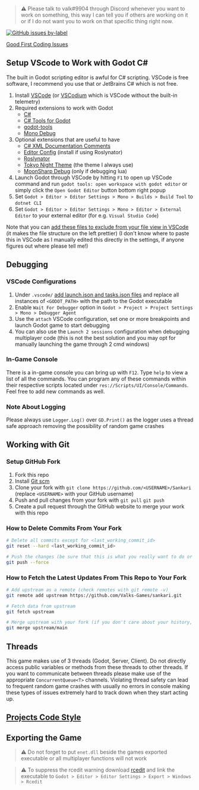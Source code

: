 > ⚠️ Please talk to valk#9904 through Discord whenever you want to work on something, this way I can tell you if others are working on it or if I do not want you to work on that specific thing right now.

[![GitHub issues by-label](https://img.shields.io/github/issues/Valks-Games/sankari/coding?color=black)](https://github.com/Valks-Games/sankari/issues?q=is%3Aissue+is%3Aopen+label%3Acoding)

[Good First Coding Issues](https://github.com/Valks-Games/sankari/issues?q=is%3Aissue+is%3Aopen+label%3A%22good+first+issue%22+label%3Acoding+)  

## Setup VScode to Work with Godot C#
The built in Godot scripting editor is awful for C# scripting. VSCode is free software, I recommend you use that or JetBrains C# which is not free.

1. Install [VSCode](https://code.visualstudio.com) (or [VSCodium](https://github.com/VSCodium/vscodium) which is VSCode without the built-in telemetry)
2. Required extensions to work with Godot
    - [C#](https://marketplace.visualstudio.com/items?itemName=ms-dotnettools.csharp)
    - [C# Tools for Godot](https://marketplace.visualstudio.com/items?itemName=neikeq.godot-csharp-vscode)
    - [godot-tools](https://marketplace.visualstudio.com/items?itemName=geequlim.godot-tools)
    - [Mono Debug](https://marketplace.visualstudio.com/items?itemName=ms-vscode.mono-debug)
3. Optional extensions that are useful to have
    - [C# XML Documentation Comments](https://marketplace.visualstudio.com/items?itemName=k--kato.docomment)
    - [Editor Config](https://marketplace.visualstudio.com/items?itemName=EditorConfig.EditorConfig) (install if using Roslynator)
    - [Roslynator](https://marketplace.visualstudio.com/items?itemName=josefpihrt-vscode.roslynator)
    - [Tokyo Night Theme](https://marketplace.visualstudio.com/items?itemName=enkia.tokyo-night) (the theme I always use)
    - [MoonSharp Debug](https://marketplace.visualstudio.com/items?itemName=xanathar.moonsharp-debug) (only if debugging lua)
4. Launch Godot through VSCode by hitting `F1` to open up VSCode command and run `godot tools: open workspace with godot editor` or simply click the `Open Godot Editor` button bottom right popup
5. Set `Godot > Editor > Editor Settings > Mono > Builds > Build Tool` to `dotnet CLI`
6. Set `Godot > Editor > Editor Settings > Mono > Editor > External Editor` to your external editor (for e.g. `Visual Studio Code`)

Note that you can [add these files to exclude from your file view in VSCode](https://gist.github.com/valkyrienyanko/2f9deb179e775650e2d48c7a0e798dec) (it makes the file structure on the left prettier) (I don't know where to paste this in VSCode as I manually edited this directly in the settings, if anyone figures out where please tell me!)

## Debugging
### VSCode Configurations
1. Under `.vscode/` [add launch.json and tasks.json files](https://gist.github.com/valkyrienyanko/45723ed058e175eef2428f7c3230dccb) and replace all instances of `<GODOT_PATH>` with the path to the Godot executable
2. Enable `Wait For Debugger` option in `Godot > Project > Project Settings > Mono > Debugger Agent`
3. Use the `attach` VSCode configuration, set one or more breakpoints and launch Godot game to start debugging
4. You can also use the `Launch 2 sessions` configuration when debugging multiplayer code (this is not the best solution and you may opt for manually launching the game through 2 cmd windows)

### In-Game Console
There is a in-game console you can bring up with `F12`. Type `help` to view a list of all the commands. You can program any of these commands within their respective scripts located under `res://Scripts/UI/Console/Commands`. Feel free to add new commands as well.

### Note About Logging
Please always use `Logger.Log()` over `GD.Print()` as the logger uses a thread safe approach removing the possibility of random game crashes

## Working with Git
### Setup GitHub Fork
1. Fork this repo
2. Install [Git scm](https://git-scm.com/downloads)
3. Clone your fork with `git clone https://github.com/<USERNAME>/Sankari` (replace `<USERNAME>` with your GitHub username)
4. Push and pull changes from your fork with `git pull` `git push`
5. Create a pull request through the GitHub website to merge your work with this repo

### How to Delete Commits From Your Fork
```bash
# Delete all commits except for <last_working_commit_id>
git reset --hard <last_working_commit_id>

# Push the changes (be sure that this is what you really want to do or you may lose a lot of progress)
git push --force
```

### How to Fetch the Latest Updates From This Repo to Your Fork
```bash
# Add upstream as a remote (check remotes with git remote -v)
git remote add upstream https://github.com/Valks-Games/sankari.git

# Fetch data from upstream
git fetch upstream

# Merge upstream with your fork (if you don't care about your history, then replace merge with rebase)
git merge upstream/main
```

## Threads
This game makes use of 3 threads (Godot, Server, Client). Do not directly access public variables or methods from these threads to other threads. If you want to communicate between threads please make use of the appropriate `ConcurrentQueue<T>` channels. Violating thread safety can lead to frequent random game crashes with usually no errors in console making these types of issues extremely hard to track down when they start acting up.

## [Projects Code Style](https://github.com/GodotModules/GodotModulesCSharp/blob/main/.github/FORMATTING_GUIDELINES.md)

## Exporting the Game
> ⚠️ Do not forget to put `enet.dll` beside the games exported executable or all multiplayer functions will not work

> ⚠️ To suppress the rcedit warning download [rcedit](https://github.com/electron/rcedit/releases) and link the executable to `Godot > Editor > Editor Settings > Export > Windows > Rcedit`
